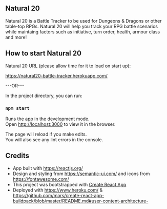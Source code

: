 ## Natural 20

Natural 20 is a Battle Tracker to be used for Dungeons & Dragons or other table-top RPGs. Natural 20 will help you track your RPG battle scenarios while maintaing factors such as initiative, turn order, health, armour class and more!

## How to start Natural 20

Natural 20 URL (please allow time for it to load on start up):

https://natural20-battle-tracker.herokuapp.com/ 

---OR---

In the project directory, you can run:

### `npm start`

Runs the app in the development mode.<br />
Open [http://localhost:3000](http://localhost:3000) to view it in the browser.

The page will reload if you make edits.<br />
You will also see any lint errors in the console.

## Credits
- App built with https://reactjs.org/
- Design and styling from https://semantic-ui.com/ and icons from https://fontawesome.com/
- This project was bootstrapped with [Create React App](https://github.com/facebook/create-react-app)
- Deployed with https://www.heroku.com/ & https://github.com/mars/create-react-app-buildpack/blob/master/README.md#user-content-architecture-

